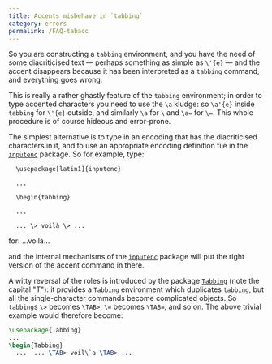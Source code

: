 ```yaml
---
title: Accents misbehave in `tabbing`
category: errors
permalink: /FAQ-tabacc
---
```


So you are constructing a `tabbing` environment, and you
have the need of some diacriticised text&nbsp;&mdash; perhaps something as simple
as `\'{e}`&nbsp;&mdash; and the accent disappears because it has been
interpreted as a `tabbing` command, and everything goes
wrong.

This is really a rather ghastly feature of the `tabbing`
environment; in order to type accented characters you need to use the
`\a` kludge: so `\a'{e}` inside `tabbing` for
`\'{e}` outside, and similarly `\a` for `\` and `\a=`
for `\=`.  This whole procedure is of course hideous and
error-prone.

The simplest alternative is to type in an encoding that has the
diacriticised characters in it, and to use an appropriate encoding
definition file in the [`inputenc`](https://ctan.org/pkg/inputenc) package.
So for example, type:


```
  \usepackage[latin1]{inputenc}

  ...
  
  \begin{tabbing}

  ...

  ... \> voilà \> ...
```

for: &hellip;voilà&hellip;

and the internal mechanisms of the [`inputenc`](https://ctan.org/pkg/inputenc)
package will put the right version of the accent command in there.

A witty reversal of the roles is introduced by the package
[`Tabbing`](https://ctan.org/pkg/Tabbing) (note the capital "T"): it provides a
`Tabbing` environment which duplicates
`tabbing`, but all the single-character commands become
complicated objects.  So `tabbing`s `\>` becomes
`\TAB>`, `\=` becomes `\TAB=`, and so on.  The above trivial
example would therefore become:
```latex
\usepackage{Tabbing}
...
\begin{Tabbing}
  ...  ... \TAB> voil\`a \TAB> ...
```

